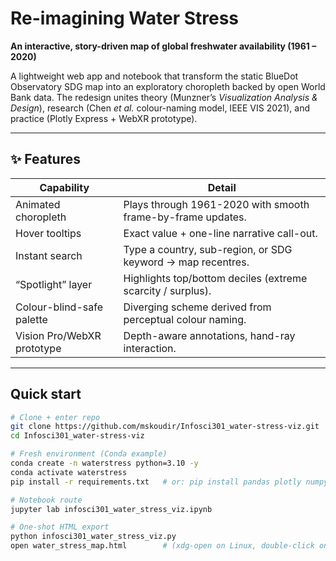 # Re-imagining Water Stress  
**An interactive, story-driven map of global freshwater availability (1961 – 2020)**  

A lightweight web app and notebook that transform the static BlueDot Observatory SDG map into an exploratory choropleth backed by open World Bank data. The redesign unites theory (Munzner’s *Visualization Analysis & Design*), research (Chen *et al.* colour-naming model, IEEE VIS 2021), and practice (Plotly Express + WebXR prototype).

---

## ✨ Features
| Capability | Detail |
|------------|--------|
| Animated choropleth | Plays through 1961-2020 with smooth frame-by-frame updates. |
| Hover tooltips | Exact value + one-line narrative call-out. |
| Instant search | Type a country, sub-region, or SDG keyword → map recentres. |
| “Spotlight” layer | Highlights top/bottom deciles (extreme scarcity / surplus). |
| Colour-blind-safe palette | Diverging scheme derived from perceptual colour naming. |
| Vision Pro/WebXR prototype | Depth-aware annotations, hand-ray interaction. |

---

## Quick start

```bash
# Clone + enter repo
git clone https://github.com/mskoudir/Infosci301_water-stress-viz.git
cd Infosci301_water-stress-viz

# Fresh environment (Conda example)
conda create -n waterstress python=3.10 -y
conda activate waterstress
pip install -r requirements.txt   # or: pip install pandas plotly numpy jupyter

# Notebook route
jupyter lab infosci301_water_stress_viz.ipynb

# One-shot HTML export
python infosci301_water_stress_viz.py
open water_stress_map.html        # (xdg-open on Linux, double-click on Windows)
